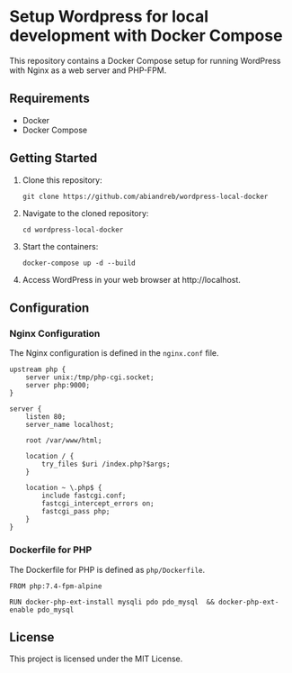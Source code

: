 # Setup Wordpress for local development with Docker Compose

This repository contains a Docker Compose setup for running WordPress with Nginx as a web server and PHP-FPM.

## Requirements

- Docker
- Docker Compose

## Getting Started

1. Clone this repository:

   ``` console 
   git clone https://github.com/abiandreb/wordpress-local-docker
   ```

2. Navigate to the cloned repository:
   ``` console 
   cd wordpress-local-docker
   ```
3. Start the containers:
   ``` console 
   docker-compose up -d --build
   ```
4. Access WordPress in your web browser at http://localhost.

## Configuration

### Nginx Configuration

The Nginx configuration is defined in the `nginx.conf` file.

```
upstream php {
    server unix:/tmp/php-cgi.socket;
    server php:9000;
}

server {
    listen 80;
    server_name localhost;

    root /var/www/html;

    location / {
        try_files $uri /index.php?$args;
    }

    location ~ \.php$ {
        include fastcgi.conf;
        fastcgi_intercept_errors on;
        fastcgi_pass php;
    }
}
```
### Dockerfile for PHP

The Dockerfile for PHP is defined as `php/Dockerfile`.

```docker
FROM php:7.4-fpm-alpine

RUN docker-php-ext-install mysqli pdo pdo_mysql  && docker-php-ext-enable pdo_mysql
```
## License

This project is licensed under the MIT License.
